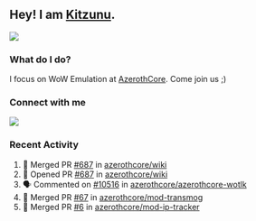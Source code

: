 ## Hey! I am [Kitzunu](https://Github.com/Kitzunu).

<!--<a href="https://github-readme-stats.kitzunu.vercel.app/api?username=Kitzunu&show_icons=true&theme=dark">
  <img align="center" src="https://github-readme-stats.kitzunu.vercel.app/api?username=Kitzunu&show_icons=true&theme=dark" />
</a>-->
<a href="https://github-readme-stats.kitzunu.vercel.app/api?username=Kitzunu&show_icons=true&theme=dark">
  <img align="center" src="https://github-readme-stats.vercel.app/api/top-langs/?username=Kitzunu&layout=compact&theme=dark" />
</a>

### What do I do?

I focus on WoW Emulation at [AzerothCore](https://Github.com/AzerothCore). Come join us ;)

### Connect with me
[![](https://img.shields.io/badge/AzerothCore%20Discord-Connect%20with%20me!-green)](https://discord.com/invite/gkt4y2x)

### Recent Activity

<!--START_SECTION:activity-->
1. 🎉 Merged PR [#687](https://github.com/azerothcore/wiki/pull/687) in [azerothcore/wiki](https://github.com/azerothcore/wiki)
2. 💪 Opened PR [#687](https://github.com/azerothcore/wiki/pull/687) in [azerothcore/wiki](https://github.com/azerothcore/wiki)
3. 🗣 Commented on [#10516](https://github.com/azerothcore/azerothcore-wotlk/issues/10516) in [azerothcore/azerothcore-wotlk](https://github.com/azerothcore/azerothcore-wotlk)
4. 🎉 Merged PR [#67](https://github.com/azerothcore/mod-transmog/pull/67) in [azerothcore/mod-transmog](https://github.com/azerothcore/mod-transmog)
5. 🎉 Merged PR [#6](https://github.com/azerothcore/mod-ip-tracker/pull/6) in [azerothcore/mod-ip-tracker](https://github.com/azerothcore/mod-ip-tracker)
<!--END_SECTION:activity-->
